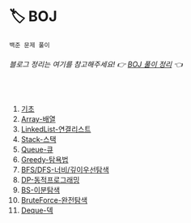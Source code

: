 # 🏷 BOJ
```
백준 문제 풀이
```
###### 블로그 정리는 여기를 참고해주세요! 👉 [BOJ 풀이 정리](https://seolhee2750.tistory.com/category/%F0%9F%94%B4%5B%20Swift%20%5D/BOJ) 👈

</br>

1. [기초](https://github.com/seolhee2750/Seolgorithm/tree/main/BOJ/%EA%B8%B0%EC%B4%88)
4. [Array-배열](https://github.com/seolhee2750/Seolgorithm/tree/main/BOJ/Array_BOJ/Array_BOJ)
5. [LinkedList-연결리스트](https://github.com/seolhee2750/Seolgorithm/tree/main/BOJ/LinkedList_BOJ/LinkedList_BOJ)
6. [Stack-스택](https://github.com/seolhee2750/Seolgorithm/tree/main/BOJ/Stack_BOJ/Stack_BOJ)
7. [Queue-큐](https://github.com/seolhee2750/Seolgorithm/tree/main/BOJ/Queue_BOJ/Queue_BOJ)
8. [Greedy-탐욕법](https://github.com/seolhee2750/Seolgorithm/tree/main/BOJ/Greedy_BOJ/Greedy_BOJ)
9. [BFS/DFS-너비/깊이우선탐색](https://github.com/seolhee2750/Seolgorithm/tree/main/BOJ/BFS-DFS_BOJ/BFS-DFS_BOJ)
10. [DP-동적프로그래밍](https://github.com/seolhee2750/Seolgorithm/tree/main/BOJ/DP_BOJ/DP_BOJ)
11. [BS-이분탐색](https://github.com/seolhee2750/Seolgorithm_swift/tree/main/BOJ/BS_BOJ/BS_BOJ)
12. [BruteForce-완전탐색](https://github.com/seolhee2750/Seolgorithm_swift/tree/main/BOJ/BruteFroce_BOJ/BruteFroce_BOJ)
13. [Deque-덱](https://github.com/seolhee2750/Seolgorithm_swift/tree/main/BOJ/Deque_BOJ/Deque_BOJ)
